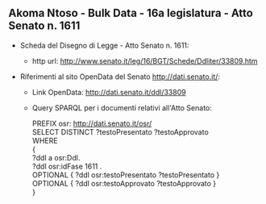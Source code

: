 ## Akoma Ntoso - Bulk Data - 16a legislatura - Atto Senato n. 1611 ##

* Scheda del Disegno di Legge - Atto Senato n. 1611:
	* http url: http://www.senato.it/leg/16/BGT/Schede/Ddliter/33809.htm

* Riferimenti al sito OpenData del Senato http://dati.senato.it/:
	* Link OpenData: http://dati.senato.it/ddl/33809
	* Query SPARQL per i documenti relativi all'Atto Senato:

        PREFIX osr: <http://dati.senato.it/osr/>  
		SELECT DISTINCT ?testoPresentato ?testoApprovato  
		WHERE  
		{  
		    ?ddl a osr:Ddl.  
		    ?ddl osr:idFase 1611 .  
		    OPTIONAL { ?ddl osr:testoPresentato ?testoPresentato }  
		    OPTIONAL { ?ddl osr:testoApprovato ?testoApprovato }  
		}
		